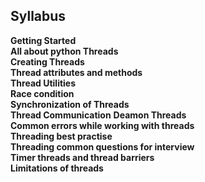 ## Syllabus ##  
__Getting Started__  
__All about python Threads__  
__Creating Threads__  
__Thread attributes and methods__  
__Thread Utilities__  
__Race condition__  
__Synchronization of Threads__  
__Thread Communication__
__Deamon Threads__  
__Common errors while working with threads__  
__Threading best practise__  
__Threading common questions for interview__  
__Timer threads and thread barriers__  
__Limitations of threads__  
 